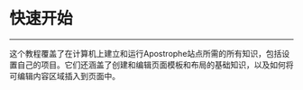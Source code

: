 # 快速开始
---------------------------

这个教程覆盖了在计算机上建立和运行Apostrophe站点所需的所有知识，包括设置自己的项目。它们还涵盖了创建和编辑页面模板和布局的基础知识，以及如何将可编辑内容区域插入到页面中。